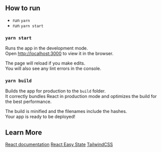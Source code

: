 ## How to run

- run `yarn`
- run `yarn start`

### `yarn start`

Runs the app in the development mode.<br />
Open [http://localhost:3000](http://localhost:3000) to view it in the browser.

The page will reload if you make edits.<br />
You will also see any lint errors in the console.

### `yarn build`

Builds the app for production to the `build` folder.<br />
It correctly bundles React in production mode and optimizes the build for the best performance.

The build is minified and the filenames include the hashes.<br />
Your app is ready to be deployed!

## Learn More

[React documentation](https://reactjs.org/)
[React Easy State](https://github.com/solkimicreb/react-easy-state)
[TailwindCSS](https://tailwindcss.com/)

